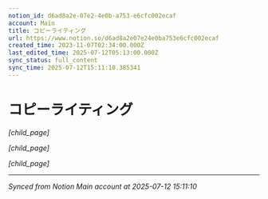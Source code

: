 ```yaml
---
notion_id: d6ad8a2e-07e2-4e0b-a753-e6cfc002ecaf
account: Main
title: コピーライティング
url: https://www.notion.so/d6ad8a2e07e24e0ba753e6cfc002ecaf
created_time: 2023-11-07T02:34:00.000Z
last_edited_time: 2025-07-12T05:13:00.000Z
sync_status: full_content
sync_time: 2025-07-12T15:11:10.385341
---
```


# コピーライティング

*[child_page]*

*[child_page]*

*[child_page]*


---

*Synced from Notion Main account at 2025-07-12 15:11:10*
